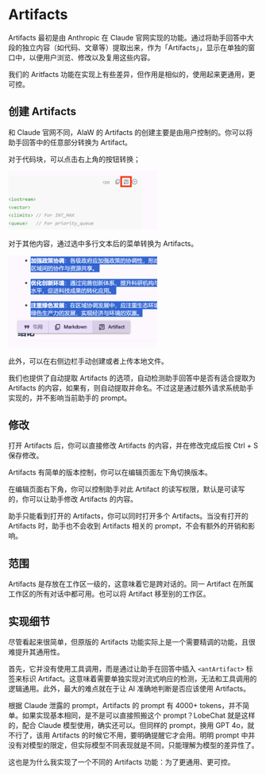 # Artifacts

Artifacts 最初是由 Anthropic 在 Claude 官网实现的功能。通过将助手回答中大段的独立内容（如代码、文章等）提取出来，作为「Artifacts」，显示在单独的窗口中，以便用户浏览、修改以及复用这些内容。

我们的 Aritfacts 功能在实现上有些差异，但作用是相似的，使用起来更通用，更可控。

## 创建 Artifacts

和 Claude 官网不同，AIaW 的 Artifacts 的创建主要是由用户控制的。你可以将助手回答中的任意部分转换为 Artifact。

对于代码块，可以点击右上角的按钮转换；

<img src="./res/code-convert-artifact.png" width="300px">

对于其他内容，通过选中多行文本后的菜单转换为 Artifacts。

<img src="./res/selection-convert-artifact.png" width="300px">

此外，可以在右侧边栏手动创建或者上传本地文件。

我们也提供了自动提取 Artifacts 的选项，自动检测助手回答中是否有适合提取为 Artifacts 的内容，如果有，则自动提取并命名。不过这是通过额外请求系统助手实现的，并不影响当前助手的 prompt。

## 修改

打开 Artifacts 后，你可以直接修改 Artifacts 的内容，并在修改完成后按 Ctrl + S 保存修改。

Artifacts 有简单的版本控制，你可以在编辑页面左下角切换版本。

在编辑页面右下角，你可以控制助手对此 Artifact 的读写权限，默认是可读写的，你可以让助手修改 Artifacts 的内容。

助手只能看到打开的 Artifacts，你可以同时打开多个 Artifacts。当没有打开的 Artifacts 时，助手也不会收到 Artifacts 相关的 prompt，不会有额外的开销和影响。

## 范围

Artifacts 是存放在工作区一级的，这意味着它是跨对话的。同一 Artifact 在所属工作区的所有对话中都可用。也可以将 Artifact 移至别的工作区。

## 实现细节

尽管看起来很简单，但原版的 Artifacts 功能实际上是一个需要精调的功能，且很难提升其通用性。

首先，它并没有使用工具调用，而是通过让助手在回答中插入 `<antArtifact>` 标签来标识 Artifact。这意味着需要单独实现对流式响应的检测，无法和工具调用的逻辑通用。此外，最大的难点就在于让 AI 准确地判断是否应该使用 Artifacts。

根据 Claude 泄露的 prompt，Artifacts 的 prompt 有 4000+ tokens，并不简单。如果实现基本相同，是不是可以直接照搬这个 prompt？LobeChat 就是这样的，配合 Claude 模型使用，确实还可以。但同样的 prompt，换用 GPT 4o，就不行了，该用 Artifacts 的时候它不用，要明确提醒它才会用。明明 prompt 中并没有对模型的限定，但实际模型不同表现就是不同，只能理解为模型的差异性了。

这也是为什么我实现了一个不同的 Artifacts 功能：为了更通用、更可控。
